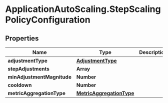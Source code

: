 # ApplicationAutoScaling.StepScalingPolicyConfiguration

## Properties

Name | Type | Description | Notes
------------ | ------------- | ------------- | -------------
**adjustmentType** | [**AdjustmentType**](AdjustmentType.md) |  | [optional] 
**stepAdjustments** | **Array** |  | [optional] 
**minAdjustmentMagnitude** | **Number** |  | [optional] 
**cooldown** | **Number** |  | [optional] 
**metricAggregationType** | [**MetricAggregationType**](MetricAggregationType.md) |  | [optional] 


